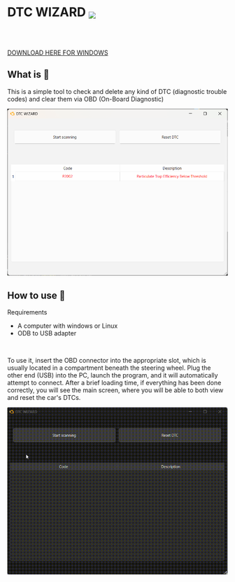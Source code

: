 # DTC WIZARD <img  src="https://raw.githubusercontent.com/Giuseppe7887/DTC-WIZARD/refs/heads/main/assets/icon.ico" width=30 style="transform:translateY(5px)"/>

<br/>
<br/>

<a href="https://lignux.net/static/apps/DTC%20WIZARD.exe">DOWNLOAD HERE FOR WINDOWS</a>

## What is 🧙

This is a simple tool to check and delete any kind of DTC (diagnostic trouble codes) and clear them via OBD (On-Board Diagnostic)

<img src="https://raw.githubusercontent.com/Giuseppe7887/DTC-WIZARD/refs/heads/main/assets/app.png"/>

## How to use 🔧

Requirements

- A computer with windows or Linux
- ODB to USB adapter

<br/>

To use it, insert the OBD connector into the appropriate slot, which is usually located in a compartment beneath the steering wheel. Plug the other end (USB) into the PC, launch the program, and it will automatically attempt to connect. After a brief loading time, if everything has been done correctly, you will see the main screen, where you will be able to both view and reset the car's DTCs.

<img src="https://raw.githubusercontent.com/Giuseppe7887/DTC-WIZARD/refs/heads/main/assets/demo.gif"/>
